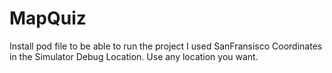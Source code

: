 # MapQuiz

Install pod file to be able to run the project
I used SanFransisco Coordinates in the Simulator Debug Location. Use any location you want.

